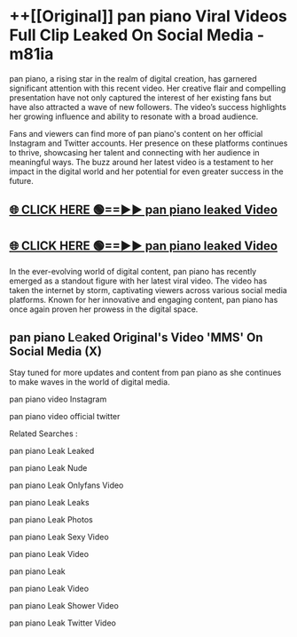 # ++[[Original]] pan piano Viral Videos Full Clip Leaked On Social Media - m81ia<br>

pan piano, a rising star in the realm of digital creation, has garnered significant attention with this recent video. Her creative flair and compelling presentation have not only captured the interest of her existing fans but have also attracted a wave of new followers. The video’s success highlights her growing influence and ability to resonate with a broad audience.

Fans and viewers can find more of pan piano's content on her official Instagram and Twitter accounts. Her presence on these platforms continues to thrive, showcasing her talent and connecting with her audience in meaningful ways. The buzz around her latest video is a testament to her impact in the digital world and her potential for even greater success in the future.


## [🌐 CLICK HERE 🟢==►► pan piano leaked Video ](https://onlyclips.site?title=pan_piano&ref=git)

## [🌐 CLICK HERE 🟢==►► pan piano leaked Video ](https://onlyclips.site?title=pan_piano&ref=git)


In the ever-evolving world of digital content, pan piano has recently emerged as a standout figure with her latest viral video. The video has taken the internet by storm, captivating viewers across various social media platforms. Known for her innovative and engaging content, pan piano has once again proven her prowess in the digital space.



## pan piano L𝚎aked Original's Video 'MMS' On Social Media (X)


Stay tuned for more updates and content from pan piano as she continues to make waves in the world of digital media.

pan piano video Instagram

pan piano video official twitter


Related Searches :

pan piano Leak Leaked

pan piano Leak Nude

pan piano Leak Onlyfans Video

pan piano Leak Leaks

pan piano Leak Photos

pan piano Leak Sexy Video

pan piano Leak Video

pan piano Leak

pan piano Leak Video

pan piano Leak Shower Video

pan piano Leak Twitter Video

